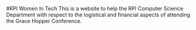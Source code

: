 #RPI Women In Tech
This is a website to help the RPI Computer Science Department with respect to
the logistical and financial aspects of attending the Grace Hopper Conference.
